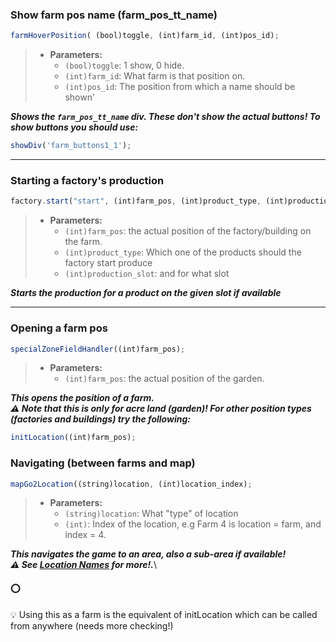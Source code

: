 ﻿### Show farm pos name (farm_pos_tt_name)

```javascript
farmHoverPosition( (bool)toggle, (int)farm_id, (int)pos_id);
```
>* **Parameters:**
>    * `(bool)toggle`: 1 show, 0 hide.
>    * `(int)farm_id`: What farm is that position on.
>    * `(int)pos_id`: The position from which a name should be shown'

**_Shows the `farm_pos_tt_name` div. These don't show the actual buttons! To show buttons you should use:_**
```javascript
showDiv('farm_buttons1_1'); 
```


***

### Starting a factory's production

```javascript
factory.start("start", (int)farm_pos, (int)product_type, (int)production_slot);
```
>* **Parameters:**
>    * `(int)farm_pos`: the actual position of the factory/building on the farm.
>    * `(int)product_type`: Which one of the products should the factory start produce
>    * `(int)production_slot`: and for what slot

**_Starts the production for a product on the given slot if available_**

***

### Opening a farm pos

```javascript
specialZoneFieldHandler((int)farm_pos);
```
>* **Parameters:**
>    * `(int)farm_pos`: the actual position of the garden.

**_This opens the position of a  farm._**\
**_:warning: Note that this is only for acre land (garden)! For other position types (factories and buildings) try the following:_**

```javascript
initLocation((int)farm_pos);
```

### Navigating (between farms and map)

```javascript
mapGo2Location((string)location, (int)location_index);
```
>* **Parameters:**
>    * `(string)location`: What "type" of location
>    * `(int)`: Index of the location, e.g Farm 4 is location = farm, and index = 4.

**_This navigates the game to an area, also a sub-area if available!_**\
**_:warning: See [Location Names](https://github.com/michael-fa/FarmBot/tree/master/MyFreeFarmer/location_names.md) for more!._**\
#### :o:
:bulb: Using this as a farm is the equivalent of initLocation which can be called from anywhere (needs more checking!)



